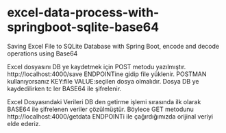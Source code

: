 # excel-data-process-with-springboot-sqlite-base64
Saving Excel File to SQLite Database with Spring Boot, encode and decode operations using Base64

Excel dosyasını DB ye kaydetmek için POST metodu yazılmıştır.
http://localhost:4000/save ENDPOINTine gidip file yüklenir.
POSTMAN kullanıyorsanız KEY:file VALUE:seçilen dosya olmalıdır.
Dosya DB ye kaydedilirken tc ler BASE64 ile şifrelenir.

Excel Dosyasındaki Verileri DB den getirme işlemi sırasında ilk olarak BASE64 ile şifrelenen veriler çözülmüştür.
Böylece GET metodunu http://localhost:4000/getdata ENDPOINTi ile çağırdığımızda orijinal veriyi elde ederiz.
